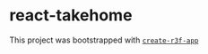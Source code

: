 # react-takehome

This project was bootstrapped with [`create-r3f-app`](https://github.com/utsuboco/create-r3f-app)